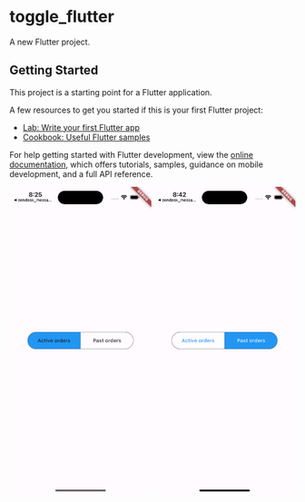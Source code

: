 # toggle_flutter

A new Flutter project.

## Getting Started

This project is a starting point for a Flutter application.

A few resources to get you started if this is your first Flutter project:

- [Lab: Write your first Flutter app](https://docs.flutter.dev/get-started/codelab)
- [Cookbook: Useful Flutter samples](https://docs.flutter.dev/cookbook)

For help getting started with Flutter development, view the
[online documentation](https://docs.flutter.dev/), which offers tutorials,
samples, guidance on mobile development, and a full API reference.

<div>
    <img src="screenshot.png" alt="Screenshot" width="250" style="display: inline-block;"/>
    <img src="screenshot2.png" alt="Screenshot2" width="250" style="display: inline-block;"/>
</div>





